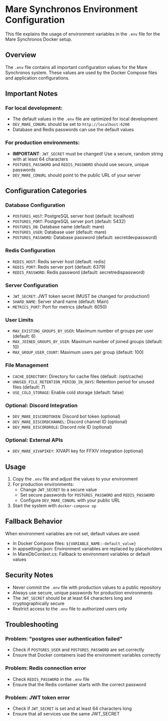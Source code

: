 # Mare Synchronos Environment Configuration

This file explains the usage of environment variables in the `.env` file for the Mare Synchronos Docker setup.

## Overview

The `.env` file contains all important configuration values for the Mare Synchronos system. These values are used by the Docker Compose files and application configurations.

## Important Notes

### For local development:
- The default values in the `.env` file are optimized for local development
- `DEV_MARE_CDNURL` should be set to `http://localhost:6200`
- Database and Redis passwords can use the default values

### For production environments:
- **IMPORTANT**: `JWT_SECRET` must be changed! Use a secure, random string with at least 64 characters
- `POSTGRES_PASSWORD` and `REDIS_PASSWORD` should use secure, unique passwords
- `DEV_MARE_CDNURL` should point to the public URL of your server

## Configuration Categories

### Database Configuration
- `POSTGRES_HOST`: PostgreSQL server host (default: localhost)
- `POSTGRES_PORT`: PostgreSQL server port (default: 5432)
- `POSTGRES_DB`: Database name (default: mare)
- `POSTGRES_USER`: Database user (default: mare)
- `POSTGRES_PASSWORD`: Database password (default: secretdevpassword)

### Redis Configuration
- `REDIS_HOST`: Redis server host (default: redis)
- `REDIS_PORT`: Redis server port (default: 6379)
- `REDIS_PASSWORD`: Redis password (default: secretredispassword)

### Server Configuration
- `JWT_SECRET`: JWT token secret (MUST be changed for production!)
- `SHARD_NAME`: Server shard name (default: Main)
- `METRICS_PORT`: Port for metrics (default: 6050)

### User Limits
- `MAX_EXISTING_GROUPS_BY_USER`: Maximum number of groups per user (default: 6)
- `MAX_JOINED_GROUPS_BY_USER`: Maximum number of joined groups (default: 10)
- `MAX_GROUP_USER_COUNT`: Maximum users per group (default: 100)

### File Management
- `CACHE_DIRECTORY`: Directory for cache files (default: /opt/cache)
- `UNUSED_FILE_RETENTION_PERIOD_IN_DAYS`: Retention period for unused files (default: 7)
- `USE_COLD_STORAGE`: Enable cold storage (default: false)

### Optional: Discord Integration
- `DEV_MARE_DISCORDTOKEN`: Discord bot token (optional)
- `DEV_MARE_DISCORDCHANNEL`: Discord channel ID (optional)
- `DEV_MARE_DISCORDROLE`: Discord role ID (optional)

### Optional: External APIs
- `DEV_MARE_XIVAPIKEY`: XIVAPI key for FFXIV integration (optional)

## Usage

1. Copy the `.env` file and adjust the values to your environment
2. For production environments:
   - Change `JWT_SECRET` to a secure value
   - Set secure passwords for `POSTGRES_PASSWORD` and `REDIS_PASSWORD`
   - Configure `DEV_MARE_CDNURL` with your public URL
3. Start the system with `docker-compose up`

## Fallback Behavior

When environment variables are not set, default values are used:
- In Docker Compose files: `${VARIABLE_NAME:-default_value}`
- In appsettings.json: Environment variables are replaced by placeholders
- In MareDbContext.cs: Fallback to environment variables or default values

## Security Notes

- Never commit the `.env` file with production values to a public repository
- Always use secure, unique passwords for production environments
- The `JWT_SECRET` should be at least 64 characters long and cryptographically secure
- Restrict access to the `.env` file to authorized users only

## Troubleshooting

### Problem: "postgres user authentication failed"
- Check if `POSTGRES_USER` and `POSTGRES_PASSWORD` are set correctly
- Ensure that Docker containers load the environment variables correctly

### Problem: Redis connection error
- Check `REDIS_PASSWORD` in the `.env` file
- Ensure that the Redis container starts with the correct password

### Problem: JWT token error
- Check if `JWT_SECRET` is set and at least 64 characters long
- Ensure that all services use the same JWT_SECRET